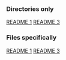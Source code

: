 ### Directories only ###

[README 1](..)
[README 3](kwic-ha)

### Files specifically ###

[README 1](../README.md)
[README 3](kwic-ha/README.md)
